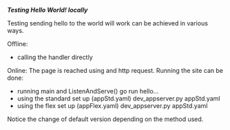 ***Testing Hello World! locally***

Testing sending hello to the world will work can be achieved in various ways.

Offline:
 - calling the handler directly

Online:
The page is reached using and http request.
Running the site can be done:
- running main and ListenAndServe()
    go run hello...
- using the standard set up (appStd.yaml)
    dev_appserver.py appStd.yaml
- using the flex set up (appFlex.yaml)
    dev_appserver.py appStd.yaml

Notice the change of default version depending on the method used.